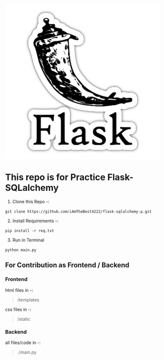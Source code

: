 <span><img src="images\img.png"></span>
# This repo is for Practice Flask-SQLalchemy

1. Clone this Repo -:
   
` git clone https://github.com/iAmTheBest4222/flask-sqlalchemy-p.git `

2. Install Requirements -:

` pip install -r req.txt `

3. Run in Terminal

` python main.py `

## For Contribution as Frontend / Backend
### Frontend
html files in -:

> /templates
> 
css files in -:

> /static
### Backend
all files/code in -:

> ./main.py
